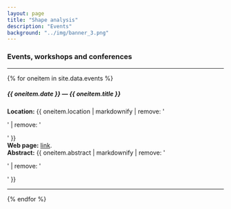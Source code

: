 ```yaml
---
layout: page
title: "Shape analysis"
description: "Events"
background: "../img/banner_3.png"
---
```



### Events, workshops and conferences

<hr>
{% for oneitem in site.data.events %}
   <h5>{{ oneitem.date }} &#8212; {{ oneitem.title }}</h5>
  <p>
  <b>Location:</b> {{ oneitem.location | markdownify | remove: '<p>' | remove: '</p>' }}
  <br/>
  <b>Web page:</b> <a href="{{ oneitem.url }}">link</a>. <br/>
  <b>Abstract:</b> {{ oneitem.abstract | markdownify | remove: '<p>' | remove: '</p>'  }}
  </p>
  <hr>
{% endfor %}

